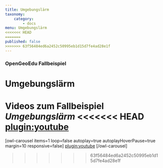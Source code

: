```yaml
---
title: Umgebungslärm
taxonomy:
    category:
        - docs
menu: Umgebungslärm
<<<<<<< HEAD
=======
published: false
>>>>>>> 63f56484ed6a2452c50995eb1d15d7fe4ad28e1f
---
```


### OpenGeoEdu Fallbeispiel

# Umgebungslärm

Videos zum Fallbeispiel ***Umgebungslärm***
<<<<<<< HEAD
[plugin:youtube](https://www.youtube.com/watch?v=UJyKWAgDKr4)
=======
[owl-carousel items=1 loop=false autoplay=true autoplayHoverPause=true margin=10 responsive=false]
[plugin:youtube](https://www.youtube.com/watch?v=UJyKWAgDKr4)
[/owl-carousel]
>>>>>>> 63f56484ed6a2452c50995eb1d15d7fe4ad28e1f

<!-- [owl-carousel items=3 loop=true autoplay=true autoplayHoverPause=true margin=10 responsive={0:{items:1},1000:{items:2},1400:{items:3}}]
![](/images/video_placeholder.png)
![](/images/video_placeholder.png)
![](/images/video_placeholder.png)
![](/images/video_placeholder.png)
![](/images/video_placeholder.png)
[/owl-carousel] -->
